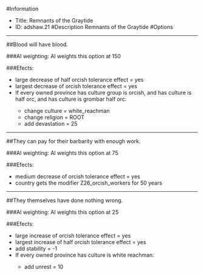 #Information
 - Title: Remnants of the Graytide
 - ID: adshaw.21
#Description
Remnants of the Graytide
#Options

___
##Blood will have blood.

###AI weighting:
AI weights this option at 150


###Efects:<ul><li>large decrease of half orcish tolerance effect = yes</li><li>largest decrease of orcish tolerance effect = yes</li><li>If every owned province has culture group is orcish, and has culture is half orc, and has culture is grombar half orc:</li><ul><li>change culture = white_reachman</li><li>change religion = ROOT</li><li>add devastation = 25</li></ul></ul>

___
##They can pay for their barbarity with enough work.

###AI weighting:
AI weights this option at 75


###Efects:<ul><li>medium decrease of orcish tolerance effect = yes</li><li>country gets the modifier Z26_orcish_workers for 50 years</li></ul>

___
##They themselves have done nothing wrong.

###AI weighting:
AI weights this option at 25


###Efects:<ul><li>large increase of orcish tolerance effect = yes</li><li>largest increase of half orcish tolerance effect = yes</li><li>add stability = -1</li><li>If every owned province has culture is white reachman:</li><ul><li>add unrest = 10</li></ul></ul>
